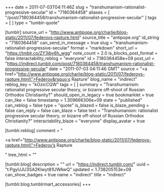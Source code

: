 +++
date = 2011-07-03T04:11:46Z
slug = "transhumanism-rationalist-progressive-secular"
id = "7180364458"
aliases = [ "/post/7180364458/transhumanism-rationalist-progressive-secular" ]
tags = [ ]
type = "tumblr-quote"

[tumblr]
source_url = "http://www.antipope.org/charlie/blog-static/2011/07/federovs-rapture.html"
source_title = "antipope.org"
id_string = "7180364458"
can_send_in_message = true
slug = "transhumanism-rationalist-progressive-secular"
format = "markdown"
short_url = "https://tmblr.co/ZY3jby6h_wgg"
note_count = 2.0
is_blocks_post_format = false
interactability_reblog = "everyone"
id = 7.180364458e+09
post_url = "https://indirect.tumblr.com/post/7180364458/transhumanism-rationalist-progressive-secular"
date = "2011-07-03 04:11:46 GMT"
source = "<a href=\"http://www.antipope.org/charlie/blog-static/2011/07/federovs-rapture.html\">Federov&rsquo;s Rapture</a>"
blog_name = "indirect"
reblog_key = "kOzicCQW"
tags = [ ]
summary = "Transhumanism: rationalist progressive secular theory, or bizarre off-shoot of Russian Orthodox Christianity?"
should_open_in_legacy = true
bookmarklet = true
can_like = false
timestamp = 1.309666306e+09
state = "published"
can_reblog = false
type = "quote"
is_blazed = false
is_blaze_pending = false
can_reply = false
can_blaze = false
text = "Transhumanism: rationalist progressive secular theory, or bizarre off-shoot of Russian Orthodox Christianity?"
interactability_blaze = "everyone"
display_avatar = true

[tumblr.reblog]
comment = "<p><a href=\"http://www.antipope.org/charlie/blog-static/2011/07/federovs-rapture.html\">Federov’s Rapture</a></p>"
tree_html = ""

[tumblr.blog]
description = ""
url = "https://indirect.tumblr.com/"
uuid = "t:PgyUJU3SA2Klwyt81UWAwQ"
updated = 1.738205153e+09
can_show_badges = true
name = "indirect"
title = "indirect"

[tumblr.blog.tumblrmart_accessories]
+++
